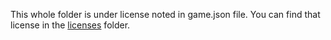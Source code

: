 This whole folder is under license noted in game.json file. You can find that license in the [licenses](../licenses) folder.
